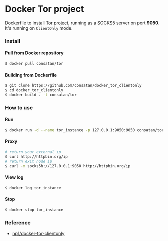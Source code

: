 # Docker Tor project

Dockerfile to install [Tor project](https://www.torproject.org/), running as a SOCKS5 server on port **9050**. It's running on `ClientOnly` mode.

### Install

#### Pull from Docker repository

```bash
$ docker pull consatan/tor
```

#### Building from Dockerfile

```bash
$ git clone https://github.com/consatan/docker_tor_clientonly
$ cd docker_tor_clientonly
$ docker build . -t consatan/tor
```

### How to use

#### Run

```bash
$ docker run -d --name tor_instance -p 127.0.0.1:9050:9050 consatan/tor
```

#### Proxy

```bash
# return your external ip
$ curl http://httpbin.org/ip
# return exit node ip
$ curl -x socks5h://127.0.0.1:9050 http://httpbin.org/ip
```

#### View log

```bash
$ docker log tor_instance
```

#### Stop

```bash
$ docker stop tor_instance
```

### Reference

- [np1/docker-tor-clientonly](https://github.com/np1/docker-tor-clientonly)
